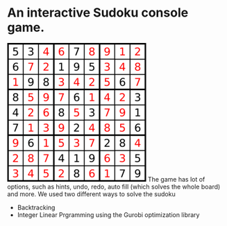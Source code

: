 # An interactive Sudoku console game.
![](https://github.com/ameedghanem/Sudoku/blob/main/sudoku/logo/sudoku.png)
The game has lot of options, such as hints, undo, redo, auto fill (which solves the whole board) and more.
We used two different ways to solve the sudoku
  - Backtracking
  - Integer Linear Prgramming using the Gurobi optimization library

